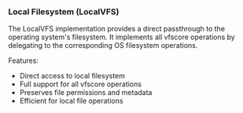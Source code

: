 ### Local Filesystem (LocalVFS)

The LocalVFS implementation provides a direct passthrough to the operating system's filesystem. It implements all vfscore operations by delegating to the corresponding OS filesystem operations.

Features:
- Direct access to local filesystem
- Full support for all vfscore operations
- Preserves file permissions and metadata
- Efficient for local file operations